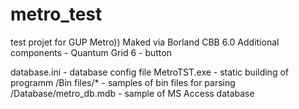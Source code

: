 # metro_test
test projet for GUP Metro))
Maked via Borland CBB 6.0
Additional components - Quantum Grid 6 - button

database.ini - database config file
MetroTST.exe - static building of programm
 			/Bin files/* - samples of bin files for parsing
			/Database/metro_db.mdb - sample of MS Access database

			

